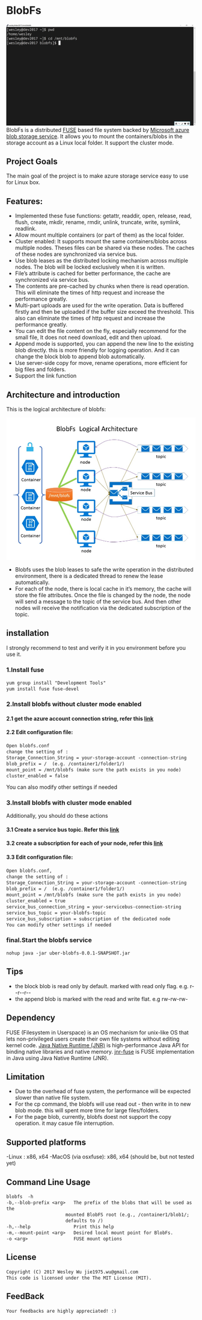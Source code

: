 BlobFs
=====
![blobfs demo](doc/blobfs-demo.gif)
BlobFs is a distributed [FUSE](http://fuse.sourceforge.net) based file system backed by [Microsoft azure blob storage service](https://azure.microsoft.com/en-us/services/storage/blobs/). It allows you to mount the containers/blobs in the storage account as a Linux local folder. It support the cluster mode.

## Project Goals
The main goal of the project is to make azure storage service easy to use for Linux box.

## Features:
* Implemented these fuse functions: getattr, readdir, open, release, read, flush, create, mkdir, rename, rmdir, unlink, truncate, write, symlink, readlink.
* Allow mount multiple containers (or part of them) as the local folder.
* Cluster enabled: It supports mount the same containers/blobs across multiple nodes. Theses files can be shared via these nodes. The caches of these nodes are synchronized via service bus.
* Use blob leases as the distributed locking mechanism across multiple nodes. The blob will be locked exclusively when it is written. 
* File’s attribute is cached for better performance, the cache are synchronized via service bus.
* The contents are pre-cached by chunks when there is read operation. This will eliminate the times of http request and increase the performance greatly. 
* Multi-part uploads are used for the write operation. Data is buffered firstly and then be uploaded if the buffer size exceed the threshold. This also can eliminate the times of http request and increase the performance greatly. 
* You can edit the file content on the fly, especially recommend for the small file, It does not need download, edit and then upload.
* Append mode is supported, you can append the new line to the existing blob directly. this is more friendly for logging operation. And it can change the block blob to append blob automatically.
* Use server-side copy for move, rename operations, more efficient for big files and folders.
* Support the link function

## Architecture and introduction

This is the logical architecture of blobfs:

![blobfs Logical Architecture](doc/blobfs-arch.jpg)
* Blobfs uses the blob leases to safe the write operation in the distributed environment, there is a dedicated thread to renew the lease automatically.
* For each of the node, there is local cache in it’s memory, the cache will store the file attributes. Once the file is changed by the node, the node will send a message to the topic of the service bus. And then other nodes will receive the notification via the dedicated subscription of the topic.

## installation
I strongly recommend to test and verify it in you environment before you use it.
### 1.Install fuse
    yum group install "Development Tools"
    yum install fuse fuse-devel
### 2.Install blobfs without cluster mode enabled
#### 2.1 get the azure account connection string, refer this [link](https://docs.microsoft.com/en-us/azure/storage/storage-create-storage-account)
#### 2.2 Edit configuration file: 
	Open blobfs.conf
	change the setting of :
    Storage_Connection_String = your-storage-account -connection-string
    blob_prefix = /  (e.g. /container1/folder1/)
    mount_point = /mnt/blobfs (make sure the path exists in you node)
    cluster_enabled = false
You can also modify other settings if needed
### 3.Install blobfs with cluster mode enabled
Additionally, you should do these actions
#### 3.1 Create a service bus topic. Refer this [link](https://docs.microsoft.com/en-us/azure/service-bus-messaging/service-bus-create-topics-subscriptions)
#### 3.2 create a subscription for each of your node, refer this [link](https://docs.microsoft.com/en-us/azure/service-bus-messaging/service-bus-create-topics-subscriptions)
#### 3.3 Edit configuration file:
	Open blobfs.conf, 
	change the setting of :
    Storage_Connection_String = your-storage-account -connection-string
    blob_prefix = /  (e.g. /container1/folder1/) 
    mount_point = /mnt/blobfs (make sure the path exists in you node)
    cluster_enabled = true
    service_bus_connection_string = your-servicebus-connection-string
    service_bus_topic = your-blobfs-topic
    service_bus_subscription = subscription of the dedicated node
	You can modify other settings if needed
### final.Start the blobfs service
    nohup java -jar uber-blobfs-0.0.1-SNAPSHOT.jar

## Tips
* the block blob is read only by default. marked with read only flag. e.g. r--r--r--
* the append blob is marked with the read and write flat. e.g rw-rw-rw-

## Dependency
FUSE (Filesystem in Userspace) is an OS mechanism for unix-like OS that lets non-privileged users create their own file systems without editing kernel code.
[Java Native Runtime (JNR)](https://github.com/jnr/jnr-ffi) is high-performance Java API for binding native libraries and native memory.
[jnr-fuse](https://github.com/SerCeMan/jnr-fuse) is FUSE implementation in Java using Java Native Runtime (JNR).

## Limitation
* Due to the overhead of fuse system, the performance will be expected slower than native file system. 
* For the cp command, the blobfs will use read out - then write in to new blob mode. this will spent more time for large files/folders.
* For the page blob, currently, blobfs doest not support the copy operation. it may casue file interruption.  

## Supported platforms
-Linux : x86, x64
-MacOS (via osxfuse): x86, x64  (should be, but not tested yet)

## Command Line Usage
    blobfs  -h
    -b,--blob-prefix <arg>   The prefix of the blobs that will be used as the
                          mounted BlobFS root (e.g., /container1/blob1/;
                          defaults to /)
    -h,--help                Print this help
    -m,--mount-point <arg>   Desired local mount point for BlobFs.
    -o <arg>                 FUSE mount options


## License
	Copyright (C) 2017 Wesley Wu jie1975.wu@gmail.com
	This code is licensed under the The MIT License (MIT). 
	
## FeedBack
	Your feedbacks are highly appreciated! :)
